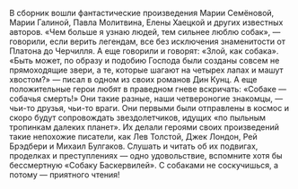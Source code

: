 <!--2017-01-28 10:47:08-->
В сборник вошли фантастические произведения Марии Семёновой, Марии Галиной, Павла Молитвина, Елены Хаецкой и других известных авторов.
    «Чем больше я узнаю людей, тем сильнее люблю собак», — говорили, если верить легендам, все без исключения знаменитости от Платона до Черчилля.
    А еще говорили и говорят: «Злой, как собака».
    «Быть может, по образу и подобию Господа были созданы совсем не прямоходящие звери, а те, которые шагают на четырех лапах и машут хвостом?» — писал в одном из своих романов Дин Кунц.
    А еще положительные герои любят в праведном гневе вскричать: «Собаке — собачья смерть!»
    Они такие разные, наши четвероногие знакомцы, — чьи-то друзья, чьи-то враги.
    Они первыми были отправлены в космос и скоро будут сопровождать звездолетчиков, идущих «по пыльным тропинкам далеких планет».
    Их делали героями своих произведений такие непохожие писатели, как Лев Толстой, Джек Лондон, Рей Брэдбери и Михаил Булгаков.
    Слушать и читать об их подвигах, проделках и преступлениях — одно удовольствие, вспомните хотя бы бессмертную «Собаку Баскервилей».
    С собаками не соскучишься, а потому — приятного чтения!